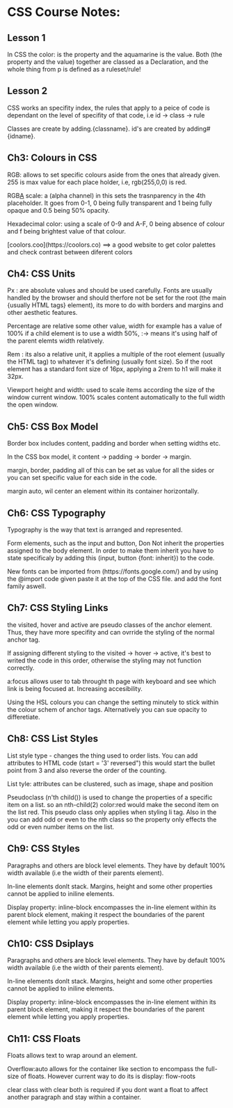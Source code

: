 <h1>CSS Course Notes:</h1>

<h2>Lesson 1</h2>
<p>In CSS the color: is the property and the aquamarine is the value. Both (the property and the value) together are classed as a Declaration, and the whole thing from p is defined as a ruleset/rule!</p>

<h2>Lesson 2</h2>
<p>CSS works an specifity index, the rules that apply to a peice of code is dependant on the level of specifity of that code, i.e  id -> class -> rule</p>
<p>Classes are create by adding.{classname}.
id's are created by adding#{idname}.</p>

<h2>Ch3: Colours in CSS</h2>

<p>RGB: allows to set specific colours aside from the ones that already given. 255 is max value for each place holder, i.e, rgb(255,0,0) is red.</p>
<p>RGB<u>A</u> scale: a (alpha channel) in this sets the trasnparency in the 4th placeholder. It goes from 0-1, 0 being fully transparent and 1 being fully opaque and 0.5 being 50% opacity.</p> 
<p> Hexadecimal color: using a scale of 0-9 and A-F, 0 being absence of colour and f being brightest value of that colour.</p>
<p>[coolors.coo](https://coolors.co) ==> a good website to get color palettes and check contrast between diferent colors</p>

<h2>Ch4: CSS Units</h2>

<p> Px : are absolute values and should be used carefully. Fonts are usually handled by the browser and should therfore not be set for the root (the main {usually HTML tags} element), its more to do with borders and margins and other aesthetic features.</p>

 <p>Percentage are relative some other value, width for example has a value of 100% if a child element is to use a width 50%, :-> means it's using half of the parent elemts width relatively.</p>
 
<p>Rem : its also a relative unit, it applies a multiple of the root element (usually the HTML tag) to whatever it's defining (usually font size). So if the root element has a standard font size of 16px, applying a 2rem to h1 will make it 32px.</p>

<p>Viewport height and width: used to scale items according the size of the window current window. 100% scales content automatically to the full width the open window.</p>

<h2>Ch5: CSS Box Model</h2>

<p>Border box includes content, padding and border when setting widths etc.</p>

<p>In the CSS box model, it content -> padding -> border -> margin.</p>
 
<p>margin, border, padding all of this can be set as value for all the sides or you can set specific value for each side in the code.</p>

<p>margin auto, wil center an element within its container horizontally.</p>

<h2>Ch6: CSS Typography</h2>

<p>Typography is the way that text is arranged and represented.</p>

<p>Form elements, such as the input and button, Don Not inherit the properties assigned to the body element. In order to make them inherit you have to state specificaly by adding this (input, button {font: inherit}) to the code.</p>
 
<p>New fonts can be imported from (https://fonts.google.com/) and by using the @import code given paste it at the top of the CSS file. and add the font family aswell.</p>

<h2>Ch7: CSS Styling Links</h2>

<p> the visited, hover and active are pseudo classes of the anchor element. Thus, they have more specifity and can ovrride the styling of the normal anchor tag.</p>

<p>If assigning different styling to the visited -> hover -> active, it's best to writed the code in this order, otherwise the styling may not function correctly.</p>
 
<p>a:focus allows user to tab throught th page with keyboard and see which link is being focused at. Increasing accesibility.</p>

<p>Using the HSL colours you can change the setting minutely to stick within the colour schem of anchor tags. Alternatively you can sue opacity to differetiate.</p>

<h2>Ch8: CSS List Styles</h2>

<p>List style type - changes the thing used to order lists. You can add attributes to HTML code (start = '3' reversed") this would start the bullet point from 3 and also reverse the order of the counting.</p>

<p>List tyle: attributes can be clustered, such as image, shape and position</p>
 
<p>Pseudoclass (n'th child()) is used to change the properties of a specific item on a list. so an nth-child(2) color:red would make the second item on the list red. This pseudo class only applies when styling li tag. Also in the you can add odd or even to the nth class so the property only effects the odd or even number items on the list.</p>

<h2>Ch9: CSS Styles</h2>

<p>Paragraphs and others are block level elements. They have by default 100% width available (i.e the width of their parents element). </p>
<p>In-line elements donlt stack. Margins, height and some other properties cannot be applied to iniline elements.</p>
<p>Display property: inline-block encompasses the in-line element within its parent block element, making it respect the boundaries of the parent element while letting you apply properties. </p>

<h2>Ch10: CSS Dsiplays</h2>

<p>Paragraphs and others are block level elements. They have by default 100% width available (i.e the width of their parents element). </p>
<p>In-line elements donlt stack. Margins, height and some other properties cannot be applied to iniline elements.</p>
<p>Display property: inline-block encompasses the in-line element within its parent block element, making it respect the boundaries of the parent element while letting you apply properties. </p>

<h2>Ch11: CSS Floats</h2>

<p>Floats allows text to wrap around an element.</p>
<p>Overflow:auto allows for the container like section to encompass the full-size of floats. However current way to do its is display: flow-roots </p>
<p>clear class with clear both is required if you dont want a float to affect another paragraph and stay within a container.</p>
